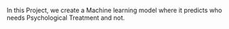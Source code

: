 In this Project, we create a Machine learning model where it predicts who needs Psychological Treatment and not.
